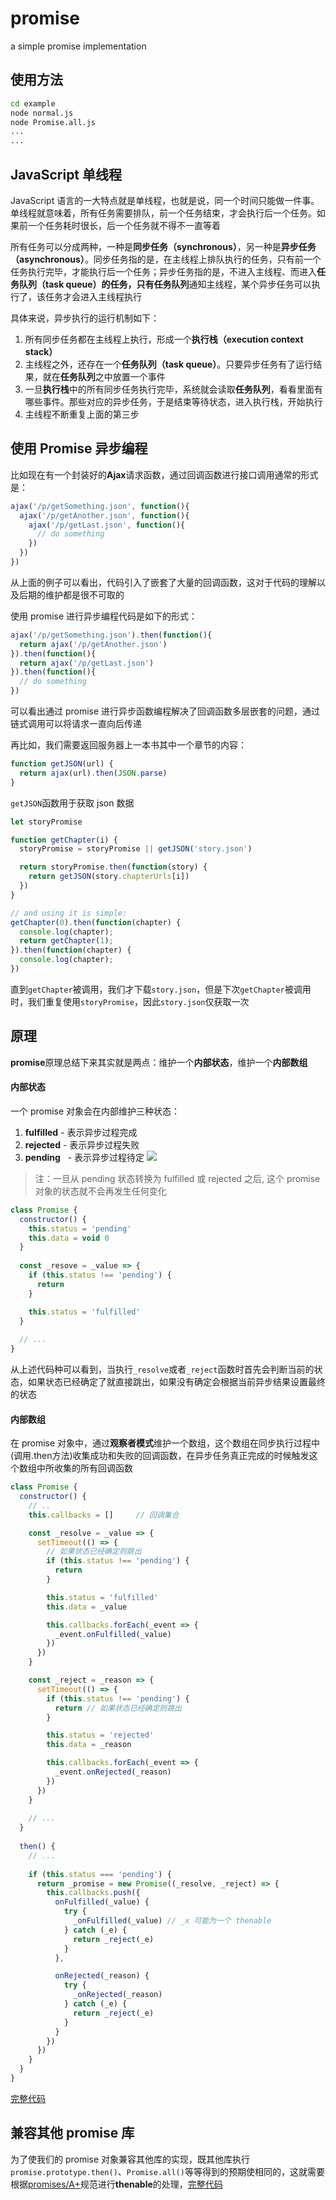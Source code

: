 # promise
a simple promise implementation

## 使用方法
```bash
cd example
node normal.js
node Promise.all.js
...
...
```

## JavaScript 单线程
JavaScript 语言的一大特点就是单线程，也就是说，同一个时间只能做一件事。单线程就意味着，所有任务需要排队，前一个任务结束，才会执行后一个任务。如果前一个任务耗时很长，后一个任务就不得不一直等着

所有任务可以分成两种，一种是**同步任务（synchronous）**，另一种是**异步任务（asynchronous）**。同步任务指的是，在主线程上排队执行的任务，只有前一个任务执行完毕，才能执行后一个任务；异步任务指的是，不进入主线程、而进入**任务队列（task queue）**的任务，只有**任务队列**通知主线程，某个异步任务可以执行了，该任务才会进入主线程执行

具体来说，异步执行的运行机制如下：
1. 所有同步任务都在主线程上执行，形成一个**执行栈（execution context stack）**
2. 主线程之外，还存在一个**任务队列（task queue）**。只要异步任务有了运行结果，就在**任务队列**之中放置一个事件
3. 一旦**执行栈**中的所有同步任务执行完毕，系统就会读取**任务队列**，看看里面有哪些事件。那些对应的异步任务，于是结束等待状态，进入执行栈，开始执行
4. 主线程不断重复上面的第三步

## 使用 Promise 异步编程
比如现在有一个封装好的**Ajax**请求函数，通过回调函数进行接口调用通常的形式是：
```js
ajax('/p/getSomething.json', function(){
  ajax('/p/getAnother.json', function(){
    ajax('/p/getLast.json', function(){
      // do something
    })
  })
})
```
从上面的例子可以看出，代码引入了嵌套了大量的回调函数，这对于代码的理解以及后期的维护都是很不可取的

使用 promise 进行异步编程代码是如下的形式：
```js
ajax('/p/getSomething.json').then(function(){
  return ajax('/p/getAnother.json')
}).then(function(){
  return ajax('/p/getLast.json')
}).then(function(){
  // do something
})
```
可以看出通过 promise 进行异步函数编程解决了回调函数多层嵌套的问题，通过链式调用可以将请求一直向后传递

再比如，我们需要返回服务器上一本书其中一个章节的内容：
```js
function getJSON(url) {
  return ajax(url).then(JSON.parse)
}
```
`getJSON`函数用于获取 json 数据
```js
let storyPromise

function getChapter(i) {
  storyPromise = storyPromise || getJSON('story.json')

  return storyPromise.then(function(story) {
    return getJSON(story.chapterUrls[i])
  })
}

// and using it is simple:
getChapter(0).then(function(chapter) {
  console.log(chapter);
  return getChapter(1);
}).then(function(chapter) {
  console.log(chapter);
})
```
直到`getChapter`被调用，我们才下载`story.json`，但是下次`getChapter`被调用时，我们重复使用`storyPromise`，因此`story.json`仅获取一次

## 原理
**promise**原理总结下来其实就是两点：维护一个**内部状态**，维护一个**内部数组**

#### 内部状态
一个 promise 对象会在内部维护三种状态：
1. **fulfilled** - 表示异步过程完成
2. **rejected**  - 表示异步过程失败
3. **pending**   - 表示异步过程待定
![](https://user-gold-cdn.xitu.io/2018/1/4/160c1030ec7dd190?imageslim)
> 注：一旦从 pending 状态转换为 fulfilled 或 rejected 之后, 这个 promise 对象的状态就不会再发生任何变化
```js
class Promise {
  constructor() {
    this.status = 'pending'
    this.data = void 0
  }
  
  const _resove = _value => {
    if (this.status !== 'pending') {
      return
    }

    this.status = 'fulfilled'
  }
  
  // ...
}
```
从上述代码种可以看到，当执行`_resolve`或者`_reject`函数时首先会判断当前的状态，如果状态已经确定了就直接跳出，如果没有确定会根据当前异步结果设置最终的状态

#### 内部数组
在 promise 对象中，通过**观察者模式**维护一个数组，这个数组在同步执行过程中(调用.then方法)收集成功和失败的回调函数，在异步任务真正完成的时候触发这个数组中所收集的所有回调函数
```js
class Promise {
  constructor() {
    // ..
    this.callbacks = []     // 回调集合

    const _resolve = _value => {
      setTimeout(() => {
        // 如果状态已经确定则跳出
        if (this.status !== 'pending') {
          return
        }

        this.status = 'fulfilled'
        this.data = _value

        this.callbacks.forEach(_event => {
          _event.onFulfilled(_value)
        })
      })
    }

    const _reject = _reason => {
      setTimeout(() => {
        if (this.status !== 'pending') {
          return // 如果状态已经确定则跳出
        }

        this.status = 'rejected'
        this.data = _reason

        this.callbacks.forEach(_event => {
          _event.onRejected(_reason)
        })
      })
    }
    
    // ...
  }
  
  then() {
    // ...
    
    if (this.status === 'pending') {
      return _promise = new Promise((_resolve, _reject) => {
        this.callbacks.push({
          onFulfilled(_value) {
            try {
              _onFulfilled(_value) // _x 可能为一个 thenable
            } catch (_e) {
              return _reject(_e)
            }
          },

          onRejected(_reason) {
            try {
              _onRejected(_reason)
            } catch (_e) {
              return _reject(_e)
            }
          }
        })
      })
    }
  }
}
```
[完整代码](https://github.com/chnliquan/promise/blob/master/src/promise.js)

## 兼容其他 promise 库
为了使我们的 promise 对象兼容其他库的实现，既其他库执行`promise.prototype.then()`、`Promise.all()`等等得到的预期使相同的，这就需要根据[promises/A+](https://promisesaplus.com/)规范进行**thenable**的处理，[完整代码](https://github.com/chnliquan/promise/blob/master/src/promisesA+.js)

